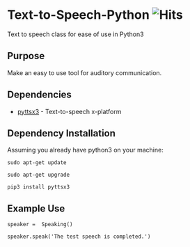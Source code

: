 # Text-to-Speech-Python ![Hits](https://hitcounter.pythonanywhere.com/count/tag.svg?url=https%3A%2F%2Fgithub.com%2Fozert%2FText-to-Speech-Python)
Text to speech class for ease of use in Python3 


## Purpose
Make an easy to use tool for auditory communication.
 
## Dependencies

* [pyttsx3](https://pyttsx3.readthedocs.io/en/latest/engine.html) - Text-to-speech x-platform

## Dependency Installation
 Assuming you already have python3 on your machine:

```
sudo apt-get update 
```
```
sudo apt-get upgrade
```
```
pip3 install pyttsx3
```

 ## Example Use
 
 ```
speaker =  Speaking()
```
```
speaker.speak('The test speech is completed.')
```
 
